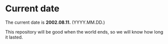 # Current date

The current date is **2002.08.11.** (YYYY.MM.DD.)

This repository will be good when the world ends, so we will know how long it lasted.